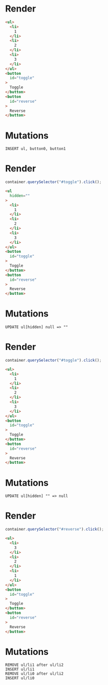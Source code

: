 # Render
```html
<ul>
  <li>
    1
  </li>
  <li>
    2
  </li>
  <li>
    3
  </li>
</ul>
<button
  id="toggle"
>
  Toggle
</button>
<button
  id="reverse"
>
  Reverse
</button>
```

# Mutations
```
INSERT ul, button0, button1
```

# Render
```js
container.querySelector("#toggle").click();
```
```html
<ul
  hidden=""
>
  <li>
    1
  </li>
  <li>
    2
  </li>
  <li>
    3
  </li>
</ul>
<button
  id="toggle"
>
  Toggle
</button>
<button
  id="reverse"
>
  Reverse
</button>
```

# Mutations
```
UPDATE ul[hidden] null => ""
```

# Render
```js
container.querySelector("#toggle").click();
```
```html
<ul>
  <li>
    1
  </li>
  <li>
    2
  </li>
  <li>
    3
  </li>
</ul>
<button
  id="toggle"
>
  Toggle
</button>
<button
  id="reverse"
>
  Reverse
</button>
```

# Mutations
```
UPDATE ul[hidden] "" => null
```

# Render
```js
container.querySelector("#reverse").click();
```
```html
<ul>
  <li>
    3
  </li>
  <li>
    2
  </li>
  <li>
    1
  </li>
</ul>
<button
  id="toggle"
>
  Toggle
</button>
<button
  id="reverse"
>
  Reverse
</button>
```

# Mutations
```
REMOVE ul/li1 after ul/li2
INSERT ul/li1
REMOVE ul/li0 after ul/li2
INSERT ul/li0
```